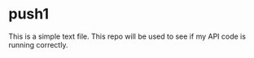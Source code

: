 # push1
This is a simple text file. This repo will be used to see if my API code is running correctly.
